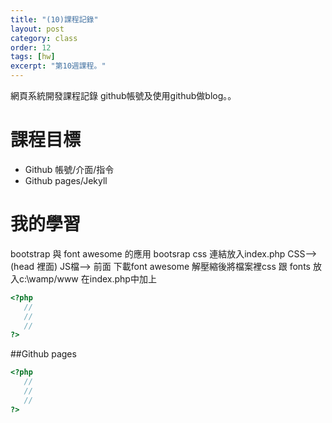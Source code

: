 ```yaml
---
title: "(10)課程記錄"
layout: post
category: class
order: 12
tags: [hw]
excerpt: "第10週課程。"
---
```

網頁系統開發課程記錄
github帳號及使用github做blog。。

# 課程目標
- Github 帳號/介面/指令
- Github pages/Jekyll

# 我的學習

bootstrap 與 font awesome 的應用
bootsrap css 連結放入index.php
CSS-->(head 裡面)
JS檔--> </body>前面
下載font awesome 解壓縮後將檔案裡css 跟 fonts 放入c:\\wamp/www
在index.php中加上<link rel="stylesheet" href="css/font-awesome.min.css" >


```php
<?php
   //
   //
   //
?>
```
##Github pages

```php
<?php
   //
   //
   //
?>
```


[1]: https://github.com/        "GitHub"
[2]: https://pages.github.com/  "GitHub Pages"
[3]: https://jekyllrb.com/      "Jekyll"
[4]: http://markdown.tw         "Markdown文件"
[5]: http://dillinger.io/       "Dillinger"








